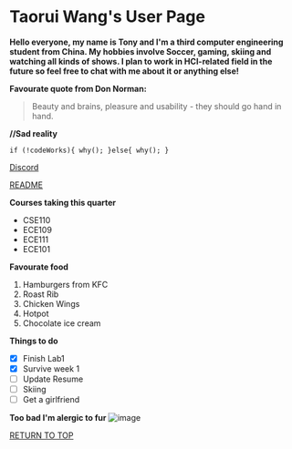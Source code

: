 # Taorui Wang's User Page

**Hello everyone, my name is Tony and I'm a third computer engineering student from China. My hobbies involve Soccer, gaming, skiing and watching all kinds of shows. I plan to work in HCI-related field in the future so feel free to chat with me about it or anything else!**

**Favourate quote from Don Norman:**

>Beauty and brains, pleasure and usability - they should go hand in hand.
>

**//Sad reality**

`if (!codeWorks){
  why();
 }else{
  why();
 }
`

[Discord](https://discord.gg/EbBMk4Au)

[README](README.md)

**Courses taking this quarter**

- CSE110
- ECE109
- ECE111
- ECE101

**Favourate food**

1. Hamburgers from KFC
2. Roast Rib
3. Chicken Wings
4. Hotpot
5. Chocolate ice cream

**Things to do**

- [x] Finish Lab1
- [x] Survive week 1
- [ ] Update Resume
- [ ] Skiing
- [ ] Get a girlfriend

**Too bad I'm alergic to fur**
![image](https://user-images.githubusercontent.com/47578591/113442901-c2adf780-93a5-11eb-9051-0266f168dd10.png)

[RETURN TO TOP](#taorui-wangs-user-page)
